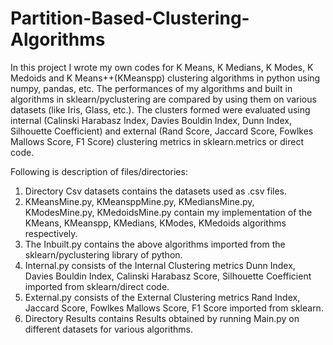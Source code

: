 # Partition-Based-Clustering-Algorithms

In this project I wrote my own codes for K Means, K Medians, K Modes, K Medoids and K Means++(KMeanspp) clustering algorithms in python using numpy, pandas, etc.
The performances of my algorithms and built in algorithms in sklearn/pyclustering are compared by using them on various datasets (like Iris, Glass, etc.).
The clusters formed were evaluated using internal (Calinski Harabasz Index, Davies Bouldin Index, Dunn Index, Silhouette Coefficient) and external (Rand Score, Jaccard Score, Fowlkes Mallows Score, F1 Score) clustering metrics in sklearn.metrics or direct code.

Following is description of files/directories:
1. Directory Csv datasets contains the datasets used as .csv files.
2. KMeansMine.py, KMeansppMine.py, KMediansMine.py, KModesMine.py, KMedoidsMine.py contain my implementation of the KMeans, KMeanspp, KMedians, KModes, KMedoids algorithms respectively.
3. The Inbuilt.py contains the above algorithms imported from the sklearn/pyclustering library of python.
4. Internal.py consists of the Internal Clustering metrics Dunn Index, Davies Bouldin Index, Calinski Harabasz Score, Silhouette Coefficient imported from sklearn/direct code.
5. External.py consists of the External Clustering metrics Rand Index, Jaccard Score, Fowlkes Mallows Score, F1 Score imported from sklearn.
6. Directory Results contains Results obtained by running Main.py on different datasets for various algorithms.
